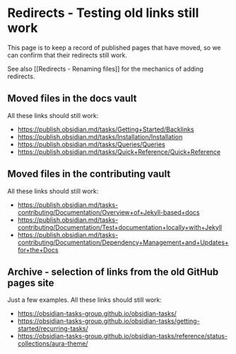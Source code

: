 # Redirects - Testing old links still work

This page is to keep a record of published pages that have moved, so we can confirm that their redirects still work.

See also [[Redirects - Renaming files]] for the mechanics of adding redirects.

## Moved files in the docs vault

All these links should still work:

- <https://publish.obsidian.md/tasks/Getting+Started/Backlinks>
- <https://publish.obsidian.md/tasks/Installation/Installation>
- <https://publish.obsidian.md/tasks/Queries/Queries>
- <https://publish.obsidian.md/tasks/Quick+Reference/Quick+Reference>

## Moved files in the contributing vault

All these links should still work:

- <https://publish.obsidian.md/tasks-contributing/Documentation/Overview+of+Jekyll-based+docs>
- <https://publish.obsidian.md/tasks-contributing/Documentation/Test+documentation+locally+with+Jekyll>
- <https://publish.obsidian.md/tasks-contributing/Documentation/Dependency+Management+and+Updates+for+the+Docs>

## Archive - selection of links from the old GitHub pages site

Just a few examples. All these links should still work:

- <https://obsidian-tasks-group.github.io/obsidian-tasks/>
- <https://obsidian-tasks-group.github.io/obsidian-tasks/getting-started/recurring-tasks/>
- <https://obsidian-tasks-group.github.io/obsidian-tasks/reference/status-collections/aura-theme/>

